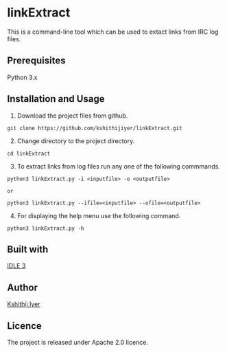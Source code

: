 # linkExtract
This is a command-line tool which can be used to extact links from IRC log files.

## Prerequisites
Python 3.x

## Installation and Usage
1. Download the project files from github.
```
git clone https://github.com/kshithijiyer/linkExtract.git
```
2. Change directory to the project directory. 
```
cd linkExtract
```
3. To extract links from log files run any one of the following commmands.
```
python3 linkExtract.py -i <inputfile> -o <outputfile>
```
    or 
```
python3 linkExtract.py --ifile=<inputfile> --ofile=<outputfile> 
```
4. For displaying the help menu use the following command.
```
python3 linkExtract.py -h
```


## Built with 
[IDLE 3](https://www.python.org/downloads/)


## Author
[Kshithij Iyer](https://www.linkedin.com/in/kshithij-iyer/)

## Licence 
The project is released under Apache 2.0 licence.
